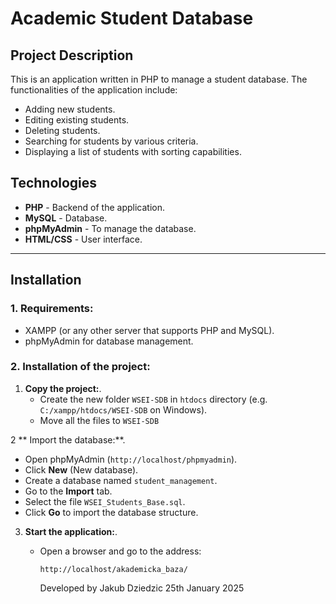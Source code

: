 # Academic Student Database

## Project Description
This is an application written in PHP to manage a student database. The functionalities of the application include:
- Adding new students.
- Editing existing students.
- Deleting students.
- Searching for students by various criteria.
- Displaying a list of students with sorting capabilities.

## Technologies
- **PHP** - Backend of the application.
- **MySQL** - Database.
- **phpMyAdmin** - To manage the database.
- **HTML/CSS** - User interface.

---

## Installation

### 1. Requirements:
- XAMPP (or any other server that supports PHP and MySQL).
- phpMyAdmin for database management.

### 2. Installation of the project:
1. **Copy the project:**.
   - Create the new folder `WSEI-SDB` in `htdocs` directory (e.g. `C:/xampp/htdocs/WSEI-SDB` on Windows).
   - Move all the files to `WSEI-SDB`

2 ** Import the database:**.
   - Open phpMyAdmin (`http://localhost/phpmyadmin`).
   - Click **New** (New database).
   - Create a database named `student_management`.
   - Go to the **Import** tab.
   - Select the file `WSEI_Students_Base.sql`.
   - Click **Go** to import the database structure.

3. **Start the application:**.
   - Open a browser and go to the address:
     ```
     http://localhost/akademicka_baza/
     ```

     Developed by Jakub Dziedzic 25th January 2025
